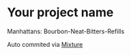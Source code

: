 # Your project name

Manhattans: Bourbon-Neat-Bitters-Refills

Auto commited via [Mixture](http://mixture.io)